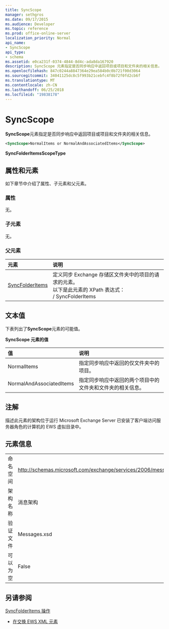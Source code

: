 ```yaml
---
title: SyncScope
manager: sethgros
ms.date: 09/17/2015
ms.audience: Developer
ms.topic: reference
ms.prod: office-online-server
localization_priority: Normal
api_name:
- SyncScope
api_type:
- schema
ms.assetid: e0ca231f-0374-4844-8d4c-ada8da167920
description: SyncScope 元素指定是否同步响应中返回项目或项目和文件夹的相关信息。
ms.openlocfilehash: 847c0244a8847364e29ea584b0c0b721f00d3064
ms.sourcegitcommit: 34041125dc8c5f993b21cebfc4f8b72f0fd2cb6f
ms.translationtype: MT
ms.contentlocale: zh-CN
ms.lasthandoff: 06/25/2018
ms.locfileid: "19838178"
---
```

# <a name="syncscope"></a>SyncScope

**SyncScope**元素指定是否同步响应中返回项目或项目和文件夹的相关信息。 
  
```xml
<SyncScope>NormalItems or NormalAndAssociatedItems</SyncScope>
```

 **SyncFolderItemsScopeType**
## <a name="attributes-and-elements"></a>属性和元素

如下章节中介绍了属性、子元素和父元素。
  
### <a name="attributes"></a>属性

无。
  
### <a name="child-elements"></a>子元素

无。
  
### <a name="parent-elements"></a>父元素

|**元素**|**说明**|
|:-----|:-----|
|[SyncFolderItems](syncfolderitems.md) <br/> |定义同步 Exchange 存储区文件夹中的项目的请求的元素。  <br/> 以下是此元素的 XPath 表达式：  <br/> / SyncFolderItems  <br/> |
   
## <a name="text-value"></a>文本值

下表列出了**SyncScope**元素的可能值。 
  
**SyncScope 元素的值**

|**值**|**说明**|
|:-----|:-----|
|NormalItems  <br/> |指定同步响应中返回的仅文件夹中的项目。  <br/> |
|NormalAndAssociatedItems  <br/> |指定同步响应中返回的两个项目中的文件夹和文件夹的相关信息。  <br/> |
   
## <a name="remarks"></a>注解

描述此元素的架构位于运行 Microsoft Exchange Server 已安装了客户端访问服务器角色的计算机的 EWS 虚拟目录中。
  
## <a name="element-information"></a>元素信息

|||
|:-----|:-----|
|命名空间  <br/> |http://schemas.microsoft.com/exchange/services/2006/messages  <br/> |
|架构名称  <br/> |消息架构  <br/> |
|验证文件  <br/> |Messages.xsd  <br/> |
|可以为空  <br/> |False  <br/> |
   
## <a name="see-also"></a>另请参阅



[SyncFolderItems 操作](syncfolderitems-operation.md)


- [在交换 EWS XML 元素](ews-xml-elements-in-exchange.md)

